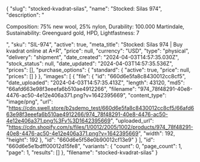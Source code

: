 {
  "slug": "stocked-kvadrat-silas",
  "name": "Stocked: Silas 974",
  "description": "<p>Composition: 75% new wool, 25% nylon, Durability: 100.000 Martindale, Sustainability: Greenguard gold, HPD, Lightfastness: 7</p>",
  "sku": "SIL-974",
  "active": true,
  "meta_title": "Stocked: Silas 974 | Buy kvadrat online at A+R",
  "price": null,
  "currency": "USD",
  "type": "physical",
  "delivery": "shipment",
  "date_created": "2024-04-03T14:57:35.030Z",
  "stock_status": null,
  "date_updated": "2024-04-03T14:57:35.536Z",
  "prices": [],
  "purchase_options": {
    "standard": {
      "active": true,
      "price": null,
      "prices": []
    }
  },
  "images": [
    {
      "file": {
        "id": "660d6e5fa8c8430012cc8cf5",
        "date_uploaded": "2024-04-03T14:57:35.413Z",
        "length": 43120,
        "md5": "66afd663e98f3eeefa6b510ae4912266",
        "filename": "974_78f48291-40e8-4476-ac50-4e12e406a371.png?v=1642395669",
        "content_type": "image/png",
        "url": "https://cdn.swell.store/b2sdemo_test/660d6e5fa8c8430012cc8cf5/66afd663e98f3eeefa6b510ae4912266/974_78f48291-40e8-4476-ac50-4e12e406a371.png%3Fv%3D1642395669",
        "uploaded_url": "https://cdn.shopify.com/s/files/1/0012/2005/1002/products/974_78f48291-40e8-4476-ac50-4e12e406a371.png?v=1642395669",
        "width": 192,
        "height": 192
      },
      "id": "660d6e5f58e0b90012cf13e9"
    }
  ],
  "id": "660d6e5e1bdff00012d15fe8",
  "variants": {
    "count": 0,
    "page_count": 1,
    "page": 1,
    "results": []
  },
  "filename": "stocked-kvadrat-silas"
}